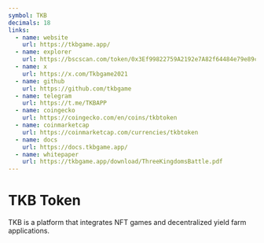 ```yaml
---
symbol: TKB
decimals: 18
links:
  - name: website
    url: https://tkbgame.app/
  - name: explorer
    url: https://bscscan.com/token/0x3Ef99822759A2192e7A82f64484e79e89cd90d52
  - name: x
    url: https://x.com/Tkbgame2021
  - name: github
    url: https://github.com/tkbgame
  - name: telegram
    url: https://t.me/TKBAPP
  - name: coingecko
    url: https://coingecko.com/en/coins/tkbtoken
  - name: coinmarketcap
    url: https://coinmarketcap.com/currencies/tkbtoken
  - name: docs
    url: https://docs.tkbgame.app/
  - name: whitepaper
    url: https://tkbgame.app/download/ThreeKingdomsBattle.pdf
---
```


# TKB Token

TKB is a platform that integrates NFT games and decentralized yield farm applications.
